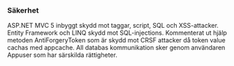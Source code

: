 ### Säkerhet

ASP.NET MVC 5 inbyggt skydd mot taggar, script, SQL och XSS-attacker. 
Entity Framework och LINQ skydd mot SQL-injections.
Kommenterat ut hjälp metoden AntiForgeryToken som är skydd mot CRSF attacker då token value cachas med appcache.
All databas kommunikation sker genom användaren Appuser som har särskilda rättigheter.

